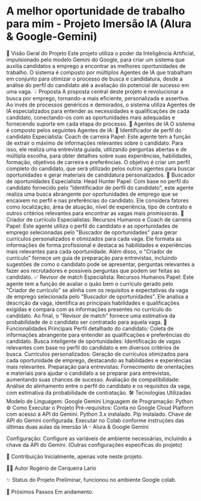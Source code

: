 # A melhor oportunidade de trabalho para mim - Projeto Imersão IA (Alura & Google-Gemini)
🎯 Visão Geral do Projeto
Este projeto utiliza o poder da Inteligência Artificial, impulsionado pelo modelo Gemini do Google, para criar um sistema que auxilia candidatos a emprego a encontrar as melhores oportunidades de trabalho. O sistema é composto por múltiplos Agentes de IA que trabalham em conjunto para otimizar o processo de busca e candidatura, desde a análise do perfil do candidato até a avaliação do potencial de sucesso em uma vaga.
💡 Proposta
A proposta central deste projeto é revolucionar a busca por emprego, tornando-a mais eficiente, personalizada e assertiva. Ao invés de processos genéricos e demorados, o sistema utiliza Agentes de IA especializados para entender as necessidades e qualificações de cada candidato, conectando-os com as oportunidades mais adequadas e fornecendo suporte em cada etapa do processo.
🤖 Agentes de IA
O sistema é composto pelos seguintes Agentes de IA:
👤 Identificador de perfil do candidato
Especialista: Coach de carreira
Papel: Este agente tem a função de extrair o máximo de informações relevantes sobre o candidato. Para isso, ele realiza uma entrevista guiada, utilizando perguntas abertas e de múltipla escolha, para obter detalhes sobre suas experiências, habilidades, formação, objetivos de carreira e preferências. O objetivo é criar um perfil completo do candidato, que será utilizado pelos outros agentes para buscar oportunidades e gerar materiais de candidatura personalizados.
💼 Buscador de oportunidades
Especialista: Head Hunter
Papel: Com base no perfil do candidato fornecido pelo "Identificador de perfil do candidato", este agente realiza uma busca abrangente por oportunidades de emprego que se encaixem no perfil e nas preferências do candidato. Ele considera fatores como localização, área de atuação, nível de experiência, tipo de contrato e outros critérios relevantes para encontrar as vagas mais promissoras.
📝 Criador de currículo
Especialistas: Recursos Humanos e Coach de carreira
Papel: Este agente utiliza o perfil do candidato e as oportunidades de emprego selecionadas pelo "Buscador de oportunidades" para gerar currículos personalizados e otimizados para cada vaga. Ele formata as informações de forma profissional e destaca as habilidades e experiências mais relevantes para cada oportunidade. Além disso, o "Criador de currículo" fornece um guia de preparação para entrevistas, incluindo sugestões de como o candidato pode se apresentar, perguntas relevantes a fazer aos recrutadores e possíveis perguntas que podem ser feitas ao candidato.
✅ Revisor de match
Especialista: Recursos Humanos
Papel: Este agente tem a função de avaliar o quão bem o currículo gerado pelo "Criador de currículo" se alinha com os requisitos e expectativas da vaga de emprego selecionada pelo "Buscador de oportunidades". Ele analisa a descrição da vaga, identifica as principais habilidades e qualificações exigidas e compara com as informações presentes no currículo do candidato. Ao final, o "Revisor de match" fornece uma estimativa da probabilidade de o candidato ser contratado para aquela vaga.
🚀 Funcionalidades Principais
Perfil detalhado do candidato: Coleta de informações abrangente para entender as qualificações e preferências do candidato.
Busca inteligente de oportunidades: Identificação de vagas relevantes com base no perfil do candidato e em diversos critérios de busca.
Currículos personalizados: Geração de currículos otimizados para cada oportunidade de emprego, destacando as habilidades e experiências mais relevantes.
Preparação para entrevistas: Fornecimento de orientações e materiais para ajudar o candidato a se preparar para entrevistas, aumentando suas chances de sucesso.
Avaliação de compatibilidade: Análise do alinhamento entre o perfil do candidato e os requisitos da vaga, com estimativa da probabilidade de contratação.
🛠️ Tecnologias Utilizadas
Modelo de Linguagem: Google Gemini
Linguagem de Programação: Python
⚙️ Como Executar o Projeto
Pré-requisitos:
Conta no Google Cloud Platform com acesso à API do Gemini.
Python 3.x instalado.
Pip instalado.
Chave de API do Gemini configurada.
Executar no Colab conforme instruções das últimas duas aulas da imersão IA - Alura & Google Gemini

Configuração:
Configure as variáveis de ambiente necessárias, incluindo a chave da API do Gemini.
(Outras configurações específicas do projeto)

🤝 Contribuição
Inicialmente, apenas vote neste projeto.

🧑‍💻 Autor
Rogério de Cerqueira Lario

✨ Status do Projeto
Preliminar, funcionou no ambiente Google colab.


🚀 Próximos Passos
Em andamento.
